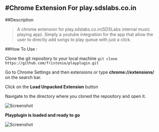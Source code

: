 #Chrome Extension For play.sdslabs.co.in
----
##Description
>A chrome extension for play.sdslabs.co.in(SDSLabs internal music playing app). Simply a youtube integration for the app that allow the user to directly add songs to play queue with just a click.

##How To Use :

Clone the git repository to your local machine
```git clone https://github.com/fristonio/playplugin.git```

Go to Chrome Settings and then extensions or type **chrome://extensions/** on the search bar.

Click on the **Load Unpacked Extension** button

Navigate to the directory where you cloned the repository and open it.

![Screenshot](https://www.github.com/fristonio/playplugin/images/ss01.jpg)

**Playplugin is loaded and ready to go**

![Screenshot](https://www.github.com/fristonio/playplugin/images/ss02.jpg)